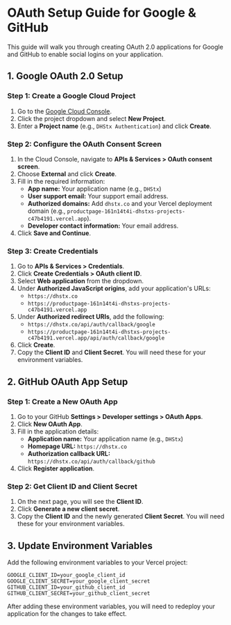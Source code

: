 # OAuth Setup Guide for Google & GitHub

This guide will walk you through creating OAuth 2.0 applications for Google and GitHub to enable social logins on your application.

## 1. Google OAuth 2.0 Setup

### Step 1: Create a Google Cloud Project

1.  Go to the [Google Cloud Console](https://console.cloud.google.com/).
2.  Click the project dropdown and select **New Project**.
3.  Enter a **Project name** (e.g., `DHStx Authentication`) and click **Create**.

### Step 2: Configure the OAuth Consent Screen

1.  In the Cloud Console, navigate to **APIs & Services > OAuth consent screen**.
2.  Choose **External** and click **Create**.
3.  Fill in the required information:
    *   **App name:** Your application name (e.g., `DHStx`)
    *   **User support email:** Your support email address.
    *   **Authorized domains:** Add `dhstx.co` and your Vercel deployment domain (e.g., `productpage-161n14t4i-dhstxs-projects-c47b4191.vercel.app`).
    *   **Developer contact information:** Your email address.
4.  Click **Save and Continue**.

### Step 3: Create Credentials

1.  Go to **APIs & Services > Credentials**.
2.  Click **Create Credentials > OAuth client ID**.
3.  Select **Web application** from the dropdown.
4.  Under **Authorized JavaScript origins**, add your application's URLs:
    *   `https://dhstx.co`
    *   `https://productpage-161n14t4i-dhstxs-projects-c47b4191.vercel.app`
5.  Under **Authorized redirect URIs**, add the following:
    *   `https://dhstx.co/api/auth/callback/google`
    *   `https://productpage-161n14t4i-dhstxs-projects-c47b4191.vercel.app/api/auth/callback/google`
6.  Click **Create**.
7.  Copy the **Client ID** and **Client Secret**. You will need these for your environment variables.

## 2. GitHub OAuth App Setup

### Step 1: Create a New OAuth App

1.  Go to your GitHub **Settings > Developer settings > OAuth Apps**.
2.  Click **New OAuth App**.
3.  Fill in the application details:
    *   **Application name:** Your application name (e.g., `DHStx`)
    *   **Homepage URL:** `https://dhstx.co`
    *   **Authorization callback URL:** `https://dhstx.co/api/auth/callback/github`
4.  Click **Register application**.

### Step 2: Get Client ID and Client Secret

1.  On the next page, you will see the **Client ID**.
2.  Click **Generate a new client secret**.
3.  Copy the **Client ID** and the newly generated **Client Secret**. You will need these for your environment variables.

## 3. Update Environment Variables

Add the following environment variables to your Vercel project:

```
GOOGLE_CLIENT_ID=your_google_client_id
GOOGLE_CLIENT_SECRET=your_google_client_secret
GITHUB_CLIENT_ID=your_github_client_id
GITHUB_CLIENT_SECRET=your_github_client_secret
```

After adding these environment variables, you will need to redeploy your application for the changes to take effect.

